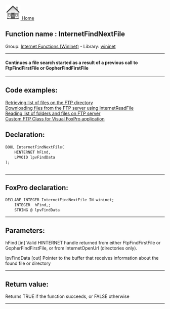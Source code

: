 [<img src="../../images/home.png"> Home ](https://github.com/VFPX/Win32API)  

## Function name : InternetFindNextFile
Group: [Internet Functions (WinInet)](../../functions_group.md#Internet_Functions_(WinInet))  -  Library: [wininet](../../../libraries.md#wininet)  
***  


#### Continues a file search started as a result of a previous call to FtpFindFirstFile or GopherFindFirstFile
***  


## Code examples:
[Retrieving list of files on the FTP directory](../../samples/sample_046.md)  
[Downloading files from the FTP server using InternetReadFile](../../samples/sample_063.md)  
[Reading list of folders and files on FTP server](../../samples/sample_340.md)  
[Custom FTP Class for Visual FoxPro application](../../samples/sample_344.md)  

## Declaration:
```foxpro  
BOOL InternetFindNextFile(
    HINTERNET hFind,
    LPVOID lpvFindData
);
  
```  
***  


## FoxPro declaration:
```foxpro  
DECLARE INTEGER InternetFindNextFile IN wininet;
	INTEGER  hFind,;
	STRING @ lpvFindData  
```  
***  


## Parameters:
hFind
[in] Valid HINTERNET handle returned from either FtpFindFirstFile or GopherFindFirstFile, or from InternetOpenUrl (directories only).

lpvFindData
[out] Pointer to the buffer that receives information about the found file or directory  
***  


## Return value:
Returns TRUE if the function succeeds, or FALSE otherwise  
***  

